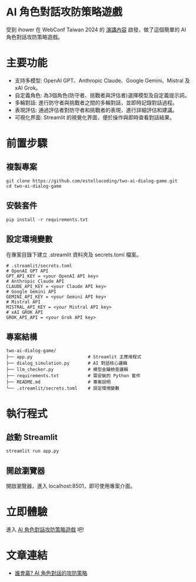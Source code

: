 # AI 角色對話攻防策略遊戲
受到 ihower 在 WebConf Taiwan 2024 的 [演講內容](https://ihower.tw/blog/archives/12444) 啟發，做了這個簡單的 AI 角色對話攻防策略遊戲。

# 主要功能
- 支持多模型: OpenAI GPT、Anthropic Claude、Google Gemini、Mistral 及 xAI Grok。
- 自定義角色: 為3個角色(防守者、挑戰者與評估者)選擇模型及自定義提示詞。
- 多輪對話: 進行防守者與挑戰者之間的多輪對話，並即時記錄對話過程。
- 表現評估: 通過評估者對防守者和挑戰者的表現，進行詳細評估和建議。
- 可視化界面: Streamlit 的視覺化界面，便於操作與即時查看對話結果。

# 前置步驟
## 複製專案
```
git clone https://github.com/estellacoding/two-ai-dialog-game.git
cd two-ai-dialog-game
```
## 安裝套件
```
pip install -r requirements.txt
```

## 設定環境變數
在專案目錄下建立 .streamlit 資料夾及 secrets.toml 檔案。
```
# .streamlit/secrets.toml
# OpenAI GPT API
GPT_API_KEY = <your OpenAI API key>
# Anthropic Claude API
CLAUDE_API_KEY = <your Claude API key>
# Google Gemini API
GEMINI_API_KEY = <your Gemini API key>
# Mistral API
MISTRAL_API_KEY = <your Mistral API key>
# xAI GROK API
GROK_API_API = <your Grok API key>
```

## 專案結構
```
two-ai-dialog-game/
├── app.py                     # Streamlit 主應用程式
├── dialog_simulation.py       # AI 對話核心邏輯
├── llm_checker.py             # 模型金鑰檢查邏輯
├── requirements.txt           # 需安裝的 Python 套件
├── README.md                  # 專案說明
└── .streamlit/secrets.toml    # 設定環境變數
```

# 執行程式
## 啟動 Streamlit
```
streamlit run app.py
```

## 開啟瀏覽器
開啟瀏覽器，進入 localhost:8501，即可使用專案介面。

# 立即體驗
進入 [AI 角色對話攻防策略遊戲](https://two-ai-dialog-game.streamlit.app/) 吧!

# 文章連結
- [誰會贏? AI 角色對話的攻防策略](https://estellacoding.github.io/blog/two-ai-dialog-game/)